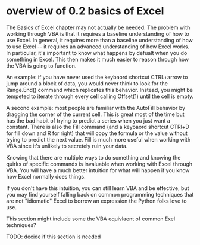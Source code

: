 # overview of 0.2 basics of Excel

The Basics of Excel chapter may not actually be needed.  The problem with working through VBA is that it requires a baseline understanding of how to use Excel.  In general, it requires more than a baseline understanding of how to use Excel -- it requires an advanced understanding of how Excel works.   In particular, it's important to know what happens by defualt when you do something in Excel.  This then makes it much easier to reason through how the VBA is going to function.

An example: if you have never used the keybaord shortcut CTRL+arrow to jump around a block of data, you would never think to look for the Range.End() command which replicates this behavior.  Instead, you  might be tempeted to iterate through every cell calling Offset(1) until the cell is empty.

A second example: most people are familiar with the AutoFill behavior by dragging the corner of the current cell.  This is great most of the time but has the bad habit of trying to predict a series when you just want a constant.  There is also the Fill command (and a keybaord shortcut CTRl+D for fill down and R for right) that will copy the formula or the value without trying to predict the next value.  Fill is much more useful when working with VBA since it's unlikely to secretely ruin your data.

Knowing that there are multiple ways to do something and knowing the quirks of specific commands is invaluable when working with Excel through VBA.  You will have a much better intuition for what will happen if you know how Excel normally does things.

If you don't have this intuition, you can still learn VBA and be effective, but you may find yourself falling back on common programming techniques that are not "idiomatic" Excel to borrow an expression the Python folks love to use.

This section might include some the VBA equivlaent of common Exel techniques?

TODO: decide if this section is needed